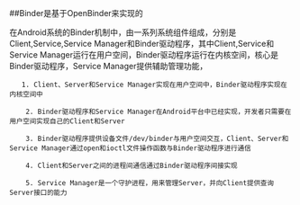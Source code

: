##Binder是基于OpenBinder来实现的

在Android系统的Binder机制中，由一系列系统组件组成，分别是Client,Service,Service Manager和Binder驱动程序，其中Client,Service和Service Manager运行在用户空间，Binder驱动程序运行在内核空间，核心是Binder驱动程序，Service Manager提供辅助管理功能，

       1. Client、Server和Service Manager实现在用户空间中，Binder驱动程序实现在内核空间中

        2. Binder驱动程序和Service Manager在Android平台中已经实现，开发者只需要在用户空间实现自己的Client和Server

        3. Binder驱动程序提供设备文件/dev/binder与用户空间交互，Client、Server和Service Manager通过open和ioctl文件操作函数与Binder驱动程序进行通信

        4. Client和Server之间的进程间通信通过Binder驱动程序间接实现

        5. Service Manager是一个守护进程，用来管理Server，并向Client提供查询Server接口的能力